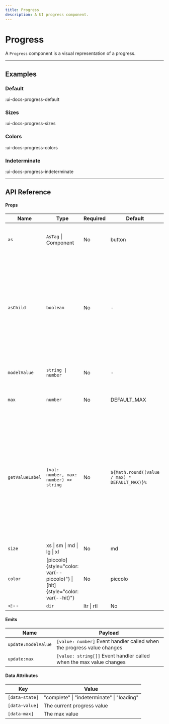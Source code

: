 ```yaml
---
title: Progress
description: A UI progress component.
---
```


# Progress

A `Progress` component is a visual representation of a progress.

___

## Examples

### Default

:ui-docs-progress-default

### Sizes

:ui-docs-progress-sizes

### Colors

:ui-docs-progress-colors

### Indeterminate

:ui-docs-progress-indeterminate

___

## API Reference

#### Props

| Name | Type | Required | Default | Description |
|------|------|----------|---------|-------------|
| `as` | `AsTag` \| Component | No | button | Sets the root HTML element. button is default |
| `asChild` | `boolean` | No | - | Changes the root rendered element for the one passed as a child, merging their props and behavior. Read [Radix-Vue composition guide](https://www.radix-vue.com/guides/composition) for more details |
| `modelValue` | `string \| number` | No | - | Model value binding. Can be bound with `v-model` |
| `max` | `number` | No | DEFAULT_MAX | The maximum progress value. |
| `getValueLabel` | `(val: number, max: number) => string` | No | `${Math.round((value / max) * DEFAULT_MAX)}%` | A function to get the accessible label text representing the current value in a human-readable format.<br> If not provided, the value label will be read as the numeric value as a percentage of the max value. |
| `size` | xs \| sm \| md \| lg \| xl | No | md | Input size |
| `color` | [piccolo]{style="color: var(--piccolo)"} \| [hit]{style="color: var(--hit)"} | No | piccolo | Input color |
<!-- | `dir` | ltr \| rtl | No | ltr | The reading direction of the input when applicable.<br>If omitted, inherits globally from `DirectionProvider` or assumes LTR (left-to-right) reading mode | -->

#### Emits

| Name | Payload |
|------|---------|
| `update:modelValue` | `[value: number]` Event handler called when the progress value changes |
| `update:max` | `[value: string[]]` Event handler called when the max value changes |

#### Data Attributes

| Key | Value |
|------|---------|
| `[data-state]` | "complete" \| "indeterminate" \| "loading" |
| `[data-value]` | The current progress value |
| `[data-max]` | The max value |
